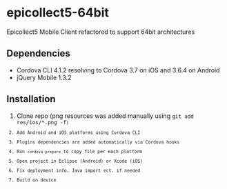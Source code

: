 # epicollect5-64bit
Epicollect5  Mobile Client refactored to support 64bit architectures

## Dependencies
- Cordova CLI 4.1.2 resolving to Cordova 3.7 on iOS and 3.6.4 on Android
- jQuery Mobile 1.3.2

## Installation 

1. Clone repo (png resources was added manually using <code>git add res/ios/*.png -f<code>)
2. Add Android and iOS platforms using Cordova CLI
3. Plugins dependencies are added automatically via Cordova hooks
4. Run `cordova prepare` to copy file per each platform
5. Open project in Eclipse (Android) or Xcode (iOS)
6. Fix deployment info, Java import ect. if needed
7. Build on device
